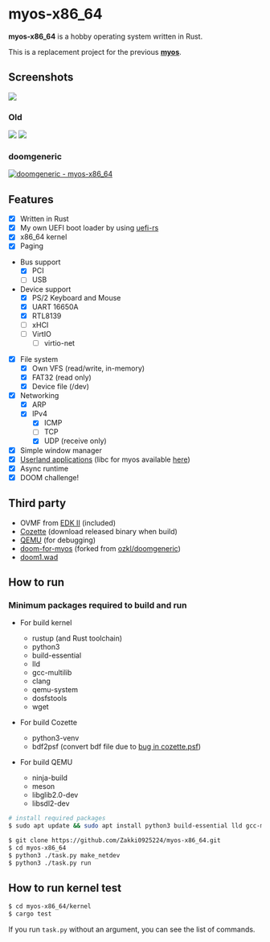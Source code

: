 # myos-x86_64

**myos-x86_64** is a hobby operating system written in Rust.

This is a replacement project for the previous **[myos](https://github.com/Zakki0925224/myos)**.

## Screenshots

![](https://github.com/user-attachments/assets/7cc7d545-b3ca-4042-b145-73a909834c13)

### Old

![](https://github.com/Zakki0925224/myos-x86_64/assets/49384910/b134ef0a-c94e-46f8-a578-a6e160747fae)
![](https://github.com/Zakki0925224/myos-x86_64/assets/49384910/fce1c2e4-f56b-46fa-8530-9eeec6069591)

### doomgeneric

[![doomgeneric - myos-x86_64](http://img.youtube.com/vi/DRtx9h6xlkg/0.jpg)](https://www.youtube.com/watch?v=DRtx9h6xlkg)

## Features

-   [x] Written in Rust
-   [x] My own UEFI boot loader by using [uefi-rs](https://github.com/rust-osdev/uefi-rs)
-   [x] x86_64 kernel
-   [x] Paging
-   Bus support
    -   [x] PCI
    -   [ ] USB
-   Device support
    -   [x] PS/2 Keyboard and Mouse
    -   [x] UART 16650A
    -   [x] RTL8139
    -   [ ] xHCI
    -   [ ] VirtIO
        -   [ ] virtio-net
-   [x] File system
    -   [x] Own VFS (read/write, in-memory)
    -   [x] FAT32 (read only)
    -   [x] Device file (/dev)
-   [x] Networking
    -   [x] ARP
    -   [x] IPv4
        -   [x] ICMP
        -   [ ] TCP
        -   [x] UDP (receive only)
-   [x] Simple window manager
-   [x] [Userland applications](/apps/) (libc for myos available [here](/apps/libc/))
-   [x] Async runtime
-   [x] DOOM challenge!

## Third party

-   OVMF from [EDK II](https://github.com/tianocore/edk2.git) (included)
-   [Cozette](https://github.com/slavfox/Cozette.git) (download released binary when build)
-   [QEMU](https://gitlab.com/qemu-project/qemu.git) (for debugging)
-   [doom-for-myos](https://github.com/Zakki0925224/doom-for-myos) (forked from [ozkl/doomgeneric](https://github.com/ozkl/doomgeneric))
-   [doom1.wad](https://distro.ibiblio.org/slitaz/sources/packages/d/doom1.wad)

## How to run

### Minimum packages required to build and run

-   For build kernel

    -   rustup (and Rust toolchain)
    -   python3
    -   build-essential
    -   lld
    -   gcc-multilib
    -   clang
    -   qemu-system
    -   dosfstools
    -   wget

-   For build Cozette

    -   python3-venv
    -   bdf2psf (convert bdf file due to [bug in cozette.psf](https://github.com/slavfox/Cozette/issues/112))

-   For build QEMU

    -   ninja-build
    -   meson
    -   libglib2.0-dev
    -   libsdl2-dev

```bash
# install required packages
$ sudo apt update && sudo apt install python3 build-essential lld gcc-multilib clang qemu-system dosfstools wget python3-venv bdf2psf ninja-build meson libglib2.0-dev libsdl2-dev

$ git clone https://github.com/Zakki0925224/myos-x86_64.git
$ cd myos-x86_64
$ python3 ./task.py make_netdev
$ python3 ./task.py run
```

## How to run kernel test

```bash
$ cd myos-x86_64/kernel
$ cargo test
```

If you run `task.py` without an argument, you can see the list of commands.
